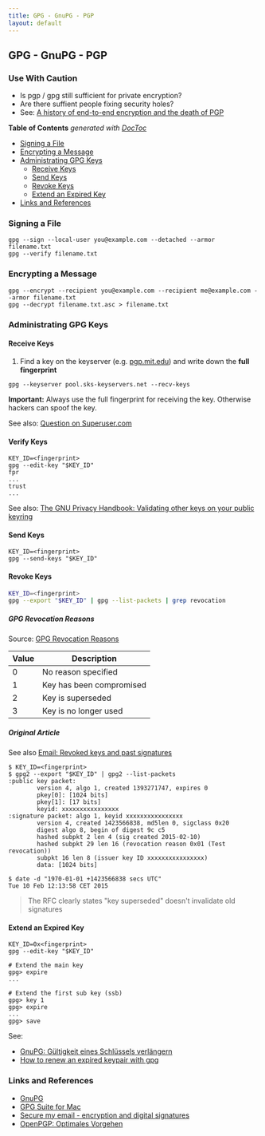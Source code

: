 ```yaml
---
title: GPG - GnuPG - PGP
layout: default
---
```


## GPG - GnuPG - PGP

### Use With Caution

- Is pgp / gpg still sufficient for private encryption?
- Are there suffient people fixing security holes?
- See: [A history of end-to-end encryption and the death of PGP](https://www.cryptologie.net/article/487/a-history-of-end-to-end-encryption-and-the-death-of-pgp/)

<!-- doctoc --maxlevel 4 _pages/computers-and-technology/gpg-pgp.md -->
<!-- START doctoc generated TOC please keep comment here to allow auto update -->
<!-- DON'T EDIT THIS SECTION, INSTEAD RE-RUN doctoc TO UPDATE -->
**Table of Contents**  *generated with [DocToc](https://github.com/thlorenz/doctoc)*

- [Signing a File](#signing-a-file)
- [Encrypting a Message](#encrypting-a-message)
- [Administrating GPG Keys](#administrating-gpg-keys)
  - [Receive Keys](#receive-keys)
  - [Send Keys](#send-keys)
  - [Revoke Keys](#revoke-keys)
  - [Extend an Expired Key](#extend-an-expired-key)
- [Links and References](#links-and-references)

<!-- END doctoc generated TOC please keep comment here to allow auto update -->

### Signing a File

```shell
gpg --sign --local-user you@example.com --detached --armor filename.txt
gpg --verify filename.txt
```

### Encrypting a Message

```shell
gpg --encrypt --recipient you@example.com --recipient me@example.com --armor filename.txt
gpg --decrypt filename.txt.asc > filename.txt
```

### Administrating GPG Keys

#### Receive Keys

1. Find a key on the keyserver (e.g. [pgp.mit.edu](https://pgp.mit.edu/)) and write down the **full fingerprint**

```shell
gpg --keyserver pool.sks-keyservers.net --recv-keys 
```

**Important:** Always use the full fingerprint for receiving the key. Otherwise hackers can spoof the key.

See also: [Question on Superuser.com](https://unix.stackexchange.com/questions/334912/how-to-import-keys-from-a-keyserver-using-gpg-in-debian)

#### Verify Keys

```shell
KEY_ID=<fingerprint>
gpg --edit-key "$KEY_ID"
fpr
...
trust
...
```

See also: [The GNU Privacy Handbook: Validating other keys on your public keyring](https://www.gnupg.org/gph/en/manual/x334.html)

#### Send Keys

```shell
KEY_ID=<fingerprint>
gpg --send-keys "$KEY_ID"
```

#### Revoke Keys

```bash
KEY_ID=<fingerprint>
gpg --export "$KEY_ID" | gpg --list-packets | grep revocation
```

##### GPG Revocation Reasons

Source: [GPG Revocation Reasons](https://debian-administration.org/article/450/Generating_a_revocation_certificate_with_gpg)

| Value | Description              |
| ----- | ------------------------ |
| 0     | No reason specified      |
| 1     | Key has been compromised |
| 2     | Key is superseded        |
| 3     | Key is no longer used    |

##### Original Article

See also [Email: Revoked keys and past signatures](https://lists.gnupg.org/pipermail/gnupg-users/2015-February/052405.html)

```shell
$ KEY_ID=<fingerprint>
$ gpg2 --export "$KEY_ID" | gpg2 --list-packets
:public key packet:
        version 4, algo 1, created 1393271747, expires 0
        pkey[0]: [1024 bits]
        pkey[1]: [17 bits]
        keyid: xxxxxxxxxxxxxxxx
:signature packet: algo 1, keyid xxxxxxxxxxxxxxxx
        version 4, created 1423566838, md5len 0, sigclass 0x20
        digest algo 8, begin of digest 9c c5
        hashed subpkt 2 len 4 (sig created 2015-02-10)
        hashed subpkt 29 len 16 (revocation reason 0x01 (Test
revocation))
        subpkt 16 len 8 (issuer key ID xxxxxxxxxxxxxxxx)
        data: [1024 bits]

$ date -d "1970-01-01 +1423566838 secs UTC"
Tue 10 Feb 12:13:58 CET 2015
```

> The RFC clearly states "key superseded" doesn't invalidate old signatures

#### Extend an Expired Key

```shell
KEY_ID=0x<fingerprint>
gpg --edit-key "$KEY_ID"

# Extend the main key
gpg> expire
...

# Extend the first sub key (ssb)
gpg> key 1
gpg> expire
...
gpg> save
```

See:

- [GnuPG: Gültigkeit eines Schlüssels verlängern](https://stephan-nix.de/2020/10/06/gnupg-gultigkeit-eines-schlussels-verlangern/)
- [How to renew an expired keypair with gpg](https://unix.stackexchange.com/questions/177291/how-to-renew-an-expired-keypair-with-gpg)

### Links and References

- [GnuPG](https://gnupg.org/download/)
- [GPG Suite for Mac](https://gpgtools.org)
- [Secure my email - encryption and digital signatures](http://www.secure-my-email.com/)
- [OpenPGP: Optimales Vorgehen](https://riseup.net/de/security/message-security/openpgp/gpg-best-practices)
